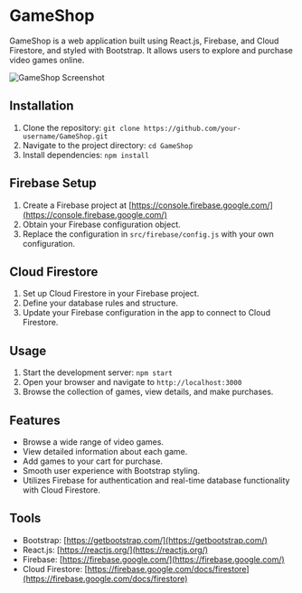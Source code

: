 # GameShop

GameShop is a web application built using React.js, Firebase, and Cloud Firestore, and styled with Bootstrap. It allows users to explore and purchase video games online.

![GameShop Screenshot](https://i.postimg.cc/sX4xCgs9/Screenshot-2023-08-20-232933.png)

## Installation

1. Clone the repository: `git clone https://github.com/your-username/GameShop.git`
2. Navigate to the project directory: `cd GameShop`
3. Install dependencies: `npm install`

## Firebase Setup

1. Create a Firebase project at [https://console.firebase.google.com/](https://console.firebase.google.com/)
2. Obtain your Firebase configuration object.
3. Replace the configuration in `src/firebase/config.js` with your own configuration.

## Cloud Firestore

1. Set up Cloud Firestore in your Firebase project.
2. Define your database rules and structure.
3. Update your Firebase configuration in the app to connect to Cloud Firestore.

## Usage

1. Start the development server: `npm start`
2. Open your browser and navigate to `http://localhost:3000`
3. Browse the collection of games, view details, and make purchases.

## Features

- Browse a wide range of video games.
- View detailed information about each game.
- Add games to your cart for purchase.
- Smooth user experience with Bootstrap styling.
- Utilizes Firebase for authentication and real-time database functionality with Cloud Firestore.

## Tools

- Bootstrap: [https://getbootstrap.com/](https://getbootstrap.com/)
- React.js: [https://reactjs.org/](https://reactjs.org/)
- Firebase: [https://firebase.google.com/](https://firebase.google.com/)
- Cloud Firestore: [https://firebase.google.com/docs/firestore](https://firebase.google.com/docs/firestore)


